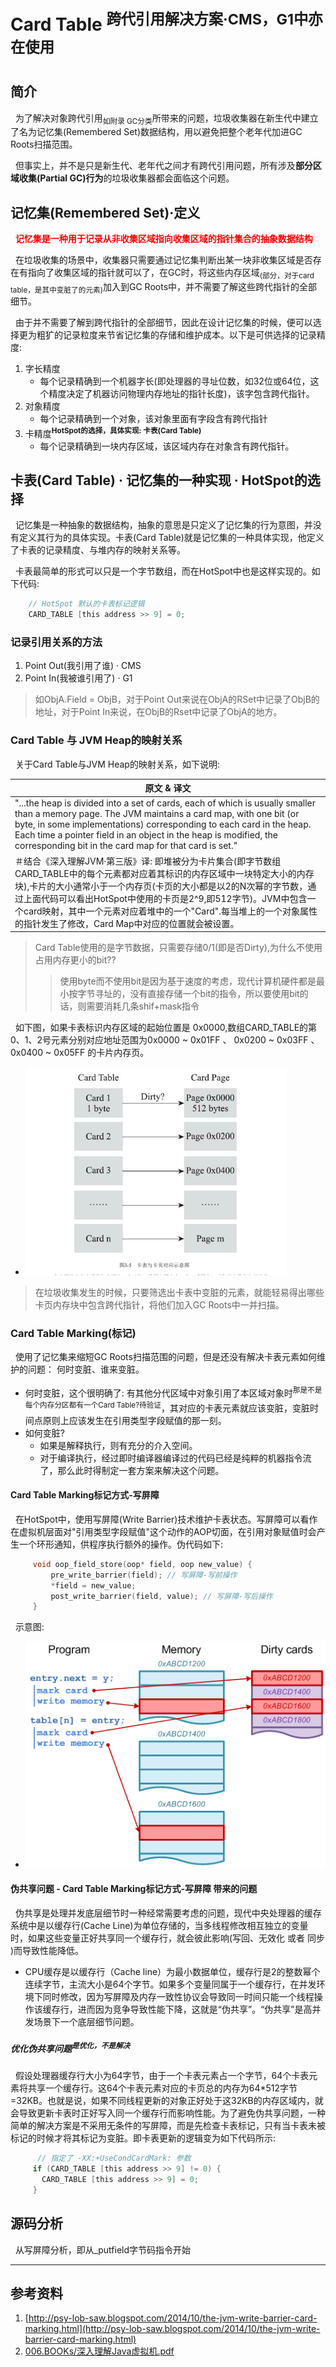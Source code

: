 # Card Table <sup>跨代引用解决方案·CMS，G1中亦在使用</sup>
## 简介
&nbsp;&nbsp;为了解决对象跨代引用<sub>如附录 GC分类</sub>所带来的问题，垃圾收集器在新生代中建立了名为记忆集(Remembered Set)数据结构，用以避免把整个老年代加进GC Roots扫描范围。

&nbsp;&nbsp;但事实上，并不是只是新生代、老年代之间才有跨代引用问题，所有涉及**部分区域收集(Partial GC)行为**的垃圾收集器都会面临这个问题。


## 记忆集(Remembered Set)·定义
&nbsp;&nbsp;<font color="red" >**记忆集是一种用于记录从非收集区域指向收集区域的指针集合的抽象数据结构**</font>

&nbsp;&nbsp;在垃圾收集的场景中，收集器只需要通过记忆集判断出某一块非收集区域是否存在有指向了收集区域的指针就可以了，在GC时，将这些内存区域<sub>(部分，对于card table，是其中变脏了的元素)</sub>加入到GC Roots中，并不需要了解这些跨代指针的全部细节。

&nbsp;&nbsp;由于并不需要了解到跨代指针的全部细节，因此在设计记忆集的时候，便可以选择更为粗犷的记录粒度来节省记忆集的存储和维护成本。以下是可供选择的记录精度:
1. 字长精度
   + 每个记录精确到一个机器字长(即处理器的寻址位数，如32位或64位，这个精度决定了机器访问物理内存地址的指针长度)，该字包含跨代指针。
2. 对象精度
   + 每个记录精确到一个对象，该对象里面有字段含有跨代指针
3. 卡精度<sup>**HotSpot的选择，具体实现: 卡表(Card Table)**</sup>
   + 每个记录精确到一块内存区域，该区域内存在对象含有跨代指针。

## 卡表(Card Table) · 记忆集的一种实现 · HotSpot的选择
&nbsp;&nbsp;记忆集是一种抽象的数据结构，抽象的意思是只定义了记忆集的行为意图，并没有定义其行为的具体实现。卡表(Card Table)就是记忆集的一种具体实现，他定义了卡表的记录精度、与堆内存的映射关系等。

&nbsp;&nbsp;卡表最简单的形式可以只是一个字节数组，而在HotSpot中也是这样实现的。如下代码:
```c
    // HotSpot 默认的卡表标记逻辑
    CARD_TABLE [this address >> 9] = 0;
```
### 记录引用关系的方法
1. Point Out(我引用了谁) · CMS
2. Point In(我被谁引用了) · G1
> 如ObjA.Field = ObjB，对于Point Out来说在ObjA的RSet中记录了ObjB的地址，对于Point In来说，在ObjB的Rset中记录了ObjA的地方。

### Card Table 与 JVM Heap的映射关系
&nbsp;&nbsp;关于Card Table与JVM Heap的映射关系，如下说明:

|原文 & 译文|
|---|
|"...the heap is divided into a set of cards, each of which is usually smaller than a memory page. The JVM maintains a card map, with one bit (or byte, in some implementations) corresponding to each card in the heap. Each time a pointer field in an object in the heap is modified, the corresponding bit in the card map for that card is set."|
|＃结合《深入理解JVM·第三版》译: 即堆被分为卡片集合(即字节数组CARD_TABLE中的每个元素都对应着其标识的内存区域中一块特定大小的内存块),卡片的大小通常小于一个内存页(卡页的大小都是以2的N次幂的字节数，通过上面代码可以看出HotSpot中使用的卡页是2^9,即512字节)。JVM中包含一个card映射，其中一个元素对应着堆中的一个"Card".每当堆上的一个对象属性的指针发生了修改，Card Map中对应的位置就会被设置。|
> Card Table使用的是字节数据，只需要存储0/1(即是否Dirty),为什么不使用占用内存更小的bit??
>> 使用byte而不使用bit是因为基于速度的考虑，现代计算机硬件都是最小按字节寻址的，没有直接存储一个bit的指令，所以要使用bit的话，则需要消耗几条shif+mask指令

&nbsp;&nbsp;如下图，如果卡表标识内存区域的起始位置是 0x0000,数组CARD_TABLE的第0、1、2号元素分别对应地址范围为0x0000 ~ 0x01FF 、 0x0200 ~ 0x03FF 、 0x0400 ~ 0x05FF 的卡片内存页。
- <img src="./pics/2022-01-14_08-05.png"/>

> 在垃圾收集发生的时候，只要筛选出卡表中变脏的元素，就能轻易得出哪些卡页内存块中包含跨代指针，将他们加入GC Roots中一并扫描。


### Card Table Marking(标记)
&nbsp;&nbsp;使用了记忆集来缩短GC Roots扫描范围的问题，但是还没有解决卡表元素如何维护的问题： 何时变脏、谁来变脏。
- 何时变脏，这个很明确了: 有其他分代区域中对象引用了本区域对象时<sup>那是不是每个内存分区都有一个Card Table?待验证</sup>，其对应的卡表元素就应该变脏，变脏时间点原则上应该发生在引用类型字段赋值的那一刻。
- 如何变脏?
   + 如果是解释执行，则有充分的介入空间。
   + 对于编译执行，经过即时编译器编译过的代码已经是纯粹的机器指令流了，那么此时得制定一套方案来解决这个问题。

#### Card Table Marking标记方式-写屏障
&nbsp;&nbsp;在HotSpot中，使用写屏障(Write Barrier)技术维护卡表状态。写屏障可以看作在虚拟机层面对"引用类型字段赋值"这个动作的AOP切面，在引用对象赋值时会产生一个环形通知，供程序执行额外的操作。伪代码如下:
```c
     void oop_field_store(oop* field, oop new_value) {
         pre_write_barrier(field); // 写屏障-写前操作
         *field = new_value; 
         post_write_barrier(field, value); // 写屏障-写后操作
     }
```

&nbsp;&nbsp;示意图:
- <img src="./pics/cardmarking.png">

#### 伪共享问题 - Card Table Marking标记方式-写屏障 带来的问题
&nbsp;&nbsp;伪共享是处理并发底层细节时一种经常需要考虑的问题，现代中央处理器的缓存系统中是以缓存行(Cache Line)为单位存储的，当多线程修改相互独立的变量时，如果这些变量正好共享同一个缓存行，就会彼此影响(写回、无效化 或者 同步 )而导致性能降低。
+ CPU缓存是以缓存行（Cache line）为最小数据单位，缓存行是2的整数幂个连续字节，主流大小是64个字节。如果多个变量同属于一个缓存行，在并发环境下同时修改，因为写屏障及内存一致性协议会导致同一时间只能一个线程操作该缓存行，进而因为竞争导致性能下降，这就是“伪共享”。“伪共享”是高并发场景下一个底层细节问题。
##### 优化伪共享问题<sup>是优化，不是解决</sup>
&nbsp;&nbsp;假设处理器缓存行大小为64字节，由于一个卡表元素占一个字节，64个卡表元素将共享一个缓存行。这64个卡表元素对应的卡页总的内存为64*512字节=32KB。也就是说，如果不同线程更新的对象正好处于这32KB的内存区域内，就会导致更新卡表时正好写入同一个缓存行而影响性能。为了避免伪共享问题，一种简单的解决方案是不采用无条件的写屏障，而是先检查卡表标记，只有当卡表未被标记的时候才将其标记为变脏。即卡表更新的逻辑变为如下代码所示:
```c
      // 指定了 -XX:+UseCondCardMark: 参数
     if (CARD_TABLE [this address >> 9] != 0) {
       CARD_TABLE [this address >> 9] = 0; 
     }
```
## 源码分析
&nbsp;&nbsp;从写屏障分析，即从_putfield字节码指令开始

---
## 参考资料
1. [http://psy-lob-saw.blogspot.com/2014/10/the-jvm-write-barrier-card-marking.html](http://psy-lob-saw.blogspot.com/2014/10/the-jvm-write-barrier-card-marking.html)
2. [006.BOOKs/深入理解Java虚拟机.pdf](../../006.BOOKs/深入理解Java虚拟机.pdf)